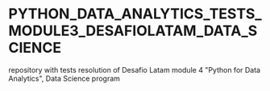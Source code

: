 # PYTHON_DATA_ANALYTICS_TESTS_MODULE3_DESAFIOLATAM_DATA_SCIENCE
repository with tests resolution of Desafio Latam module 4 "Python for Data Analytics", Data Science program
